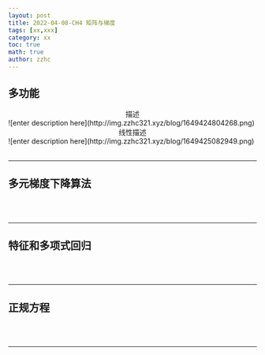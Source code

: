```yaml
---
layout: post
title: 2022-04-08-CH4 矩阵与梯度
tags: [xx,xxx]
category: xx
toc: true
math: true
author: zzhc
---
```



## 多功能

<center>描述</center>
![enter description here](http://img.zzhc321.xyz/blog/1649424804268.png)


<center>线性描述</center>
![enter description here](http://img.zzhc321.xyz/blog/1649425082949.png)
<br>
<br>

***

## 多元梯度下降算法


<br>
<br>

***

## 特征和多项式回归

<br>
<br>

***

## 正规方程

<br>
<br>

***

## 
